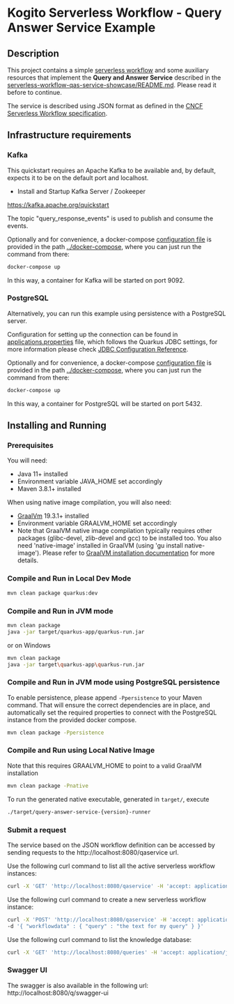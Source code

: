# Kogito Serverless Workflow - Query Answer Service Example

## Description

This project contains a simple [serverless workflow](src/main/resources/qaservice.sw.json) and some auxiliary resources that implement the **Query and Answer Service** 
described in the [serverless-workflow-qas-service-showcase/README.md](../README.md). Please read it before to continue.

The service is described using JSON format as defined in the
[CNCF Serverless Workflow specification](https://github.com/serverlessworkflow/specification).

## Infrastructure requirements

### Kafka

This quickstart requires an Apache Kafka to be available and, by default, expects it to be on the default port and localhost.

* Install and Startup Kafka Server / Zookeeper

https://kafka.apache.org/quickstart

The topic "query_response_events" is used to publish and consume the events.

Optionally and for convenience, a docker-compose [configuration file](../docker-compose/docker-compose.yml) is
provided in the path [../docker-compose](../docker-compose), where you can just run the command from there:

```sh
docker-compose up
```  

In this way, a container for Kafka will be started on port 9092.

### PostgreSQL

Alternatively, you can run this example using persistence with a PostgreSQL server.

Configuration for setting up the connection can be found in [applications.properties](src/main/resources/application.properties) file, which
follows the Quarkus JDBC settings, for more information please check [JDBC Configuration Reference](https://quarkus.io/guides/datasource#jdbc-configuration).

Optionally and for convenience, a docker-compose [configuration file](../docker-compose/docker-compose.yml) is
provided in the path [../docker-compose](../docker-compose), where you can just run the command from there:

```sh
docker-compose up
```  

In this way, a container for PostgreSQL will be started on port 5432.

## Installing and Running

### Prerequisites

You will need:
- Java 11+ installed
- Environment variable JAVA_HOME set accordingly
- Maven 3.8.1+ installed

When using native image compilation, you will also need:
- [GraalVm](https://www.graalvm.org/downloads/) 19.3.1+ installed
- Environment variable GRAALVM_HOME set accordingly
- Note that GraalVM native image compilation typically requires other packages (glibc-devel, zlib-devel and gcc) to be installed too.  You also need 'native-image' installed in GraalVM (using 'gu install native-image'). Please refer to [GraalVM installation documentation](https://www.graalvm.org/docs/reference-manual/aot-compilation/#prerequisites) for more details.

### Compile and Run in Local Dev Mode

```sh
mvn clean package quarkus:dev
```

### Compile and Run in JVM mode

```sh
mvn clean package 
java -jar target/quarkus-app/quarkus-run.jar
```

or on Windows

```sh
mvn clean package
java -jar target\quarkus-app\quarkus-run.jar
```

### Compile and Run in JVM mode using PostgreSQL persistence

To enable persistence, please append `-Ppersistence` to your Maven command.
That will ensure the correct dependencies are in place, and automatically set the required properties to connect
with the PostgreSQL instance from the provided docker compose.

```sh
mvn clean package -Ppersistence 
```

### Compile and Run using Local Native Image
Note that this requires GRAALVM_HOME to point to a valid GraalVM installation

```sh
mvn clean package -Pnative
```

To run the generated native executable, generated in `target/`, execute

```sh
./target/query-answer-service-{version}-runner
```

### Submit a request

The service based on the JSON workflow definition can be accessed by sending requests to the http://localhost:8080/qaservice url.

Use the following curl command to list all the active serverless workflow instances:

```sh
curl -X 'GET' 'http://localhost:8080/qaservice' -H 'accept: application/json'
``` 

Use the following curl command to create a new serverless workflow instance:

```sh
curl -X 'POST' 'http://localhost:8080/qaservice' -H 'accept: application/json' -H 'Content-Type: application/json' \
-d '{ "workflowdata" : { "query" : "the text for my query" } }'
```

Use the following curl command to list the knowledge database:
```sh
curl -X 'GET' 'http://localhost:8080/queries' -H 'accept: application/json'
``` 

### Swagger UI

The swagger is also available in the following url: http://localhost:8080/q/swagger-ui
